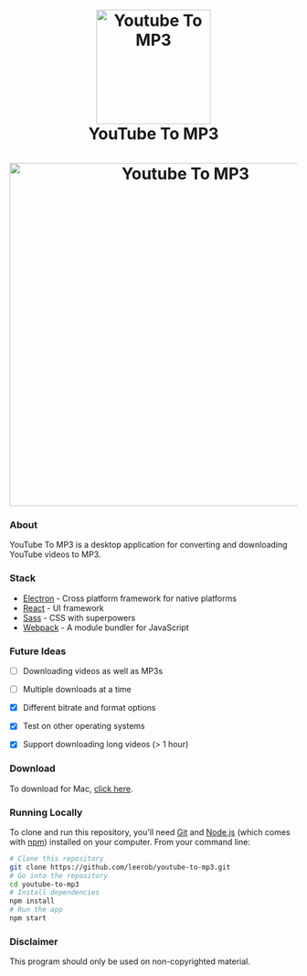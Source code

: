 <h1 align="center">
  <a href="https://www.leejamesrobinson.com"><img src="https://raw.githubusercontent.com/leerob/youtube-to-mp3/master/public/img/logo.png" alt="Youtube To MP3" width="200"></a>
  <br>
  YouTube To MP3
  <br>
  <br>
  <a href="https://www.leejamesrobinson.com"><img src="https://raw.githubusercontent.com/leerob/youtube-to-mp3/master/public/img/example.gif" alt="Youtube To MP3" width="600"></a>
</h1>

### About

YouTube To MP3 is a desktop application for converting and downloading YouTube videos to MP3.


### Stack
 - [Electron](https://github.com/electron/electron) - Cross platform framework for native platforms
 - [React](https://github.com/facebook/react) - UI framework
 - [Sass](https://github.com/sass/sass) - CSS with superpowers
 - [Webpack](https://webpack.js.org/) - A module bundler for JavaScript


### Future Ideas
 - [ ] Downloading videos as well as MP3s
 - [ ] Multiple downloads at a time
 - [x] Different bitrate and format options
 - [x] Test on other operating systems
 - [x] Support downloading long videos (> 1 hour)


### Download

To download for Mac, [click here](https://files.fm/u/488qqwca).

### Running Locally

To clone and run this repository, you'll need [Git](https://git-scm.com) and [Node.js](https://nodejs.org/en/download/) (which comes with [npm](http://npmjs.com)) installed on your computer. From your command line:

```bash
# Clone this repository
git clone https://github.com/leerob/youtube-to-mp3.git
# Go into the repository
cd youtube-to-mp3
# Install dependencies
npm install
# Run the app
npm start
```

### Disclaimer
This program should only be used on non-copyrighted material.

